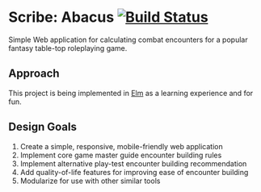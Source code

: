 # Scribe: Abacus [![Build Status](https://travis-ci.org/jmlane/scribe-abacus.svg?branch=master)](https://travis-ci.org/jmlane/scribe-abacus)

Simple Web application for calculating combat encounters for a popular fantasy table-top roleplaying game.

## Approach

This project is being implemented in [Elm](http://elm-lang.org) as a learning experience and for fun.

## Design Goals

 1. Create a simple, responsive, mobile-friendly web application
 2. Implement core game master guide encounter building rules
 3. Implement alternative play-test encounter building recommendation
 4. Add quality-of-life features for improving ease of encounter building
 5. Modularize for use with other similar tools
